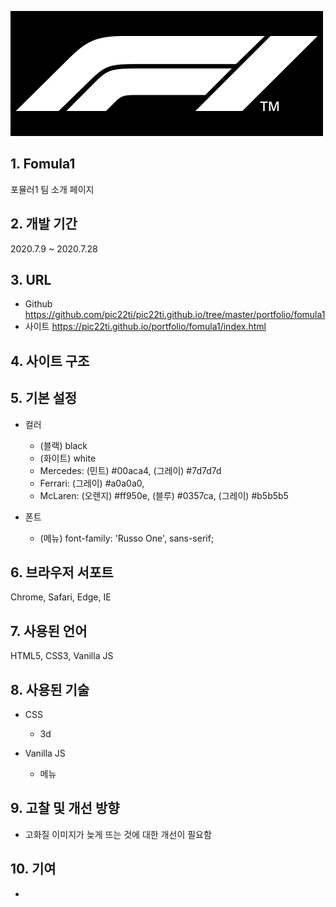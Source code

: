 ![logo_fomula1](/portfolio/fomula1/logo_fomula1.jpg)

## 1. Fomula1
포뮬러1 팀 소개 페이지

## 2. 개발 기간
2020.7.9 ~ 2020.7.28

## 3. URL
* Github <https://github.com/pic22ti/pic22ti.github.io/tree/master/portfolio/fomula1>
* 사이트 <https://pic22ti.github.io/portfolio/fomula1/index.html>

## 4. 사이트 구조

## 5. 기본 설정
* 컬러
  - (블랙) black
  - (화이트) white
  - Mercedes: (민트) #00aca4, (그레이) #7d7d7d
  - Ferrari: (그레이) #a0a0a0, 
  - McLaren: (오렌지) #ff950e, (블루) #0357ca, (그레이) #b5b5b5

* 폰트
  - (메뉴) font-family: 'Russo One', sans-serif;

## 6. 브라우저 서포트
Chrome, Safari, Edge, IE

## 7. 사용된 언어
HTML5, CSS3, Vanilla JS

## 8. 사용된 기술
* CSS
  - 3d

* Vanilla JS
  - 메뉴

## 9. 고찰 및 개선 방향
* 고화질 이미지가 늦게 뜨는 것에 대한 개선이 필요함

## 10. 기여
* 
